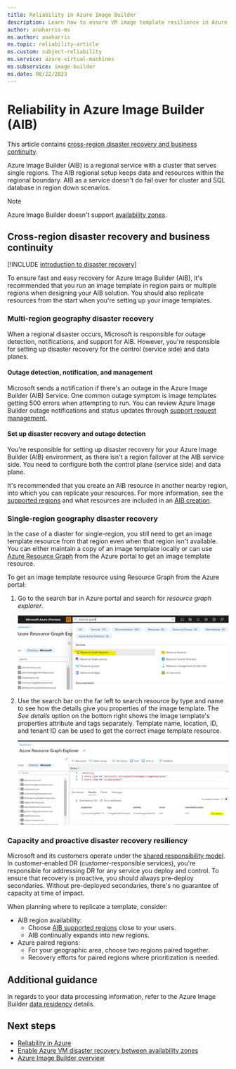 ```yaml
---
title: Reliability in Azure Image Builder
description: Learn how to ensure VM image template resilience in Azure VM Image Builder by using multi-region replication and Azure Resource Graph for recovery.
author: anaharris-ms
ms.author: anaharris
ms.topic: reliability-article
ms.custom: subject-reliability
ms.service: azure-virtual-machines
ms.subservice: image-builder
ms.date: 08/22/2023
---
```


# Reliability in Azure Image Builder (AIB)

This article contains [cross-region disaster recovery and business continuity](#cross-region-disaster-recovery-and-business-continuity). 


Azure Image Builder (AIB) is a regional service with a cluster that serves single regions. The AIB regional setup keeps data and resources within the regional boundary. AIB as a service doesn't do fail over for cluster and SQL database in region down scenarios.


>[!NOTE]
> Azure Image Builder doesn't support [availability zones](./availability-zones-overview.md).


## Cross-region disaster recovery and business continuity

[!INCLUDE [introduction to disaster recovery](includes/reliability-disaster-recovery-description-include.md)]

To ensure fast and easy recovery for Azure Image Builder (AIB), it's recommended that you run an image template in region pairs or multiple regions when designing your AIB solution. You should also replicate resources from the start when you're setting up your image templates.


### Multi-region geography disaster recovery

When a regional disaster occurs, Microsoft is responsible for outage detection, notifications, and support for AIB. However, you're responsible for setting up disaster recovery for the control (service side) and data planes.


#### Outage detection, notification, and management

Microsoft sends a notification if there's an outage in the Azure Image Builder (AIB) Service. One common outage symptom is image templates getting 500 errors when attempting to run. You can review Azure Image Builder outage notifications and status updates through [support request management.](/azure/azure-portal/supportability/how-to-manage-azure-support-request)


#### Set up disaster recovery and outage detection

You're responsible for setting up disaster recovery for your Azure Image Builder (AIB) environment, as there isn't a region failover at the AIB service side. You need to configure both the control plane (service side) and data plane.

It's recommended that you create an AIB resource in another nearby region, into which you can replicate your resources. For more information, see the [supported regions](/azure/virtual-machines/image-builder-overview#regions) and what resources are included in an [AIB creation](/azure/virtual-machines/image-builder-overview#how-it-works).

### Single-region geography disaster recovery

In the case of a diaster for single-region, you still need to get an image template resource from that region even when that region isn't available. You can either maintain a copy of an image template locally or can use [Azure Resource Graph](../governance/resource-graph/index.yml) from the Azure portal to get an image template resource.

To get an image template resource using Resource Graph from the Azure portal:

1. Go to the search bar in Azure portal and search for *resource graph explorer*.

    ![Screenshot of Azure Resource Graph Explorer in the portal.](media/image-builder/resource-graph-explorer-portal.png#lightbox)

1. Use the search bar on the far left to search resource by type and name to see how the details give you properties of the image template. The *See details* option on the bottom right shows the image template's properties attribute and tags separately. Template name, location, ID, and tenant ID can be used to get the correct image template resource.

    ![Screenshot of using Azure Resource Graph Explorer search.](media/image-builder/resource-graph-explorer-search.png#lightbox)


### Capacity and proactive disaster recovery resiliency

Microsoft and its customers operate under the [shared responsibility model](./business-continuity-management-program.md#shared-responsibility-model). In customer-enabled DR (customer-responsible services), you're responsible for addressing DR for any service you deploy and control. To ensure that recovery is proactive, you should always pre-deploy secondaries. Without pre-deployed secondaries, there's no guarantee of capacity at time of impact.

When planning where to replicate a template, consider:

- AIB region availability:
    - Choose [AIB supported regions](/azure/virtual-machines/image-builder-overview#regions) close to your users.
    - AIB continually expands into new regions.
- Azure paired regions:
    - For your geographic area, choose two regions paired together.
    - Recovery efforts for paired regions where prioritization is needed.

## Additional guidance

In regards to your data processing information, refer to the Azure Image Builder [data residency](/azure/virtual-machines/linux/image-builder-json#data-residency) details.


## Next steps

- [Reliability in Azure](overview.md)
- [Enable Azure VM disaster recovery between availability zones](../site-recovery/azure-to-azure-how-to-enable-zone-to-zone-disaster-recovery.md)
- [Azure Image Builder overview](/azure/virtual-machines/image-builder-overview)
